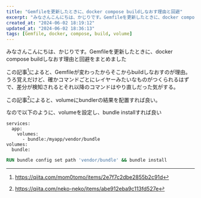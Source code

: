 ```yaml
---
title: "Gemfileを更新したときに、docker compose buildしなおす理由と回避"
excerpt: "みなさんこんにちは、かじりです。Gemfileを更新したときに、docker compose buildしなおす理由と回避をまとめました"
created_at: "2024-06-02 18:19:12"
updated_at: "2024-06-02 18:36:13"
tags: [Gemfile, docker, compose, build, volume]
---
```


みなさんこんにちは、かじりです。Gemfileを更新したときに、docker compose buildしなおす理由と回避をまとめました

この記事[^qiita-mom0tomo]によると、Gemfileが変わったからそこからbuildしなおすのが理由。うろ覚えだけど、確かコマンドごとにレイヤーみたいなものがつくられるはずで、差分が検知されるとそれ以降のコマンドはやり直しだった気がする。

[^qiita-mom0tomo]: https://qiita.com/mom0tomo/items/2e7f7c2dbe2855b2c91d

この記事[^qiita-neko-neko]によると、volumeにbundlerの結果を配置すれば良い。

[^qiita-neko-neko]: https://qiita.com/neko-neko/items/abe912eba9c113fd527e

なので以下のように、volumeを設定し、bundle installすれば良い

```
services:
  app:
    volumes:
      - bundle:/myapp/vendor/bundle
volumes:
  bundle:
```

```dockerfile
RUN bundle config set path 'vendor/bundle' && bundle install
```
